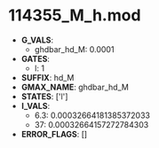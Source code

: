 # 114355_M_h.mod

- **G_VALS**:
  - ghdbar_hd_M: 0.0001
- **GATES**:
  - l: 1
- **SUFFIX**: hd_M
- **GMAX_NAME**: ghdbar_hd_M
- **STATES**: ['l']
- **I_VALS**:
  - 6.3: 0.00032664181385372033
  - 37: 0.00032664157272784303
- **ERROR_FLAGS**: []
